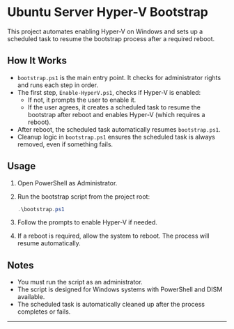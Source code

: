 # Ubuntu Server Hyper-V Bootstrap

This project automates enabling Hyper-V on Windows and sets up a scheduled task to resume the bootstrap process after a
required reboot.

## How It Works

- `bootstrap.ps1` is the main entry point. It checks for administrator rights and runs each step in order.
- The first step, `Enable-HyperV.ps1`, checks if Hyper-V is enabled:
    - If not, it prompts the user to enable it.
    - If the user agrees, it creates a scheduled task to resume the bootstrap after reboot and enables Hyper-V (which
      requires a reboot).
- After reboot, the scheduled task automatically resumes `bootstrap.ps1`.
- Cleanup logic in `bootstrap.ps1` ensures the scheduled task is always removed, even if something fails.

## Usage

1. Open PowerShell as Administrator.
2. Run the bootstrap script from the project root:

   ```powershell
   .\bootstrap.ps1
   ```

3. Follow the prompts to enable Hyper-V if needed.
4. If a reboot is required, allow the system to reboot. The process will resume automatically.

## Notes

- You must run the script as an administrator.
- The script is designed for Windows systems with PowerShell and DISM available.
- The scheduled task is automatically cleaned up after the process completes or fails.

---